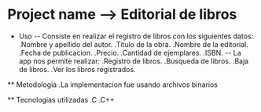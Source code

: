 # Project name --> Editorial de libros

* Uso
   -- Consiste en realizar el registro de libros con los siguientes datos:
      .Nombre y apellido del autor.
      .Titulo de la obra.
      .Nombre de la editorial.
      .Fecha de publicacion.
      .Precio.
      .Cantidad de ejemplares.
      .ISBN.
   -- La app nos permite realizar: 
      .Registro de libros.
      .Busqueda de libros.
      .Baja de libros.
      .Ver los libros registrados.
      
** Metodologia
   .La implementacion fue usando archivos binarios

** Tecnologias utilizadas
   .C
   .C++